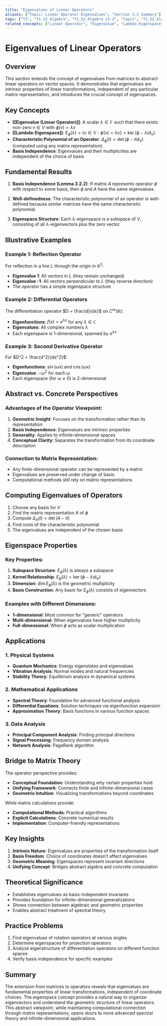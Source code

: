 ```yaml
---
title: "Eigenvalues of Linear Operators"
aliases: ["Topic: Linear Operator Eigenvalues", "Section 3.2 Summary"]
tags: ["Y1", "Y1_S2_Algebra", "Y1_S2_Algebra_ch-3", "topic", "Y1_S2_Algebra_ch-3_sec-3-2", "linear-operator", "eigenvalue", "lambda-eigenspace", "characteristic-polynomial", "basis-independence", "eigenvector", "matrix-representation", "similar-matrices", "kernel", "subspace", "geometric-multiplicity", "diagonalisation", "vector-space", "linear-algebra"]
related_concepts: ["Linear Operator", "Eigenvalue", "Lambda-Eigenspace", "Characteristic Polynomial", "Basis Independence", "Eigenvector", "Matrix Representation", "Similar Matrices", "Kernel", "Subspace", "Geometric Multiplicity", "Diagonalisation", "Vector Space", "Field"]
---
```


# Eigenvalues of Linear Operators

## Overview
This section extends the concept of eigenvalues from matrices to abstract linear operators on vector spaces. It demonstrates that eigenvalues are intrinsic properties of linear transformations, independent of any particular matrix representation, and introduces the crucial concept of eigenspaces.

## Key Concepts
- **[[Eigenvalue (Linear Operator)]]**: A scalar $\lambda \in \mathbb{F}$ such that there exists non-zero $v \in V$ with $\phi(v) = \lambda v$
- **[[Lambda-Eigenspace]]**: $E_\phi(\lambda) = \{v \in V : \phi(v) = \lambda v\} = \ker(\phi - \lambda \text{id}_V)$
- **Characteristic Polynomial of an Operator**: $\Delta_\phi(t) = \det(\phi - t \text{id}_V)$ (computed using any matrix representation)
- **Basis Independence**: Eigenvalues and their multiplicities are independent of the choice of basis

## Fundamental Results
1. **Basis Independence (Lemma 3.2.2)**: If matrix $A$ represents operator $\phi$ with respect to some basis, then $\phi$ and $A$ have the same eigenvalues.

2. **Well-definedness**: The characteristic polynomial of an operator is well-defined because similar matrices have the same characteristic polynomial.

3. **Eigenspace Structure**: Each $\lambda$-eigenspace is a subspace of $V$, consisting of all $\lambda$-eigenvectors plus the zero vector.

## Illustrative Examples
### Example 1: Reflection Operator
For reflection in a line $L$ through the origin in $\mathbb{R}^2$:
- **Eigenvalue 1**: All vectors in $L$ (they remain unchanged)
- **Eigenvalue -1**: All vectors perpendicular to $L$ (they reverse direction)
- The operator has a simple eigenspace structure

### Example 2: Differential Operators
The differentiation operator $D = \frac{d}{dx}$ on $C^{\infty}(\mathbb{R})$:
- **Eigenfunctions**: $f(x) = e^{\lambda x}$ for any $\lambda \in \mathbb{C}$
- **Eigenvalues**: All complex numbers $\lambda$
- Each eigenspace is 1-dimensional, spanned by $e^{\lambda x}$

### Example 3: Second Derivative Operator
For $D^2 = \frac{d^2}{dx^2}$:
- **Eigenfunctions**: $\sin(\omega x)$ and $\cos(\omega x)$
- **Eigenvalue**: $-\omega^2$ for each $\omega$
- Each eigenspace (for $\omega \neq 0$) is 2-dimensional

## Abstract vs. Concrete Perspectives
### Advantages of the Operator Viewpoint:
1. **Geometric Insight**: Focuses on the transformation rather than its representation
2. **Basis Independence**: Eigenvalues are intrinsic properties
3. **Generality**: Applies to infinite-dimensional spaces
4. **Conceptual Clarity**: Separates the transformation from its coordinate description

### Connection to Matrix Representation:
- Any finite-dimensional operator can be represented by a matrix
- Eigenvalues are preserved under change of basis
- Computational methods still rely on matrix representations

## Computing Eigenvalues of Operators
1. Choose any basis for $V$
2. Find the matrix representation $A$ of $\phi$
3. Compute $\Delta_A(t) = \det(A - tI)$
4. Find roots of the characteristic polynomial
5. The eigenvalues are independent of the chosen basis

## Eigenspace Properties
### Key Properties:
1. **Subspace Structure**: $E_\phi(\lambda)$ is always a subspace
2. **Kernel Relationship**: $E_\phi(\lambda) = \ker(\phi - \lambda \text{id}_V)$
3. **Dimension**: $\dim E_\phi(\lambda)$ is the geometric multiplicity
4. **Basis Construction**: Any basis for $E_\phi(\lambda)$ consists of eigenvectors

### Examples with Different Dimensions:
- **1-dimensional**: Most common for "generic" operators
- **Multi-dimensional**: When eigenvalues have higher multiplicity
- **Full-dimensional**: When $\phi$ acts as scalar multiplication

## Applications
### 1. Physical Systems
- **Quantum Mechanics**: Energy eigenstates and eigenvalues
- **Vibration Analysis**: Normal modes and natural frequencies
- **Stability Theory**: Equilibrium analysis in dynamical systems

### 2. Mathematical Applications
- **Spectral Theory**: Foundation for advanced functional analysis
- **Differential Equations**: Solution techniques via eigenfunction expansion
- **Approximation Theory**: Basis functions in various function spaces

### 3. Data Analysis
- **Principal Component Analysis**: Finding principal directions
- **Signal Processing**: Frequency domain analysis
- **Network Analysis**: PageRank algorithm

## Bridge to Matrix Theory
The operator perspective provides:
- **Conceptual Foundation**: Understanding why certain properties hold
- **Unifying Framework**: Connects finite and infinite-dimensional cases
- **Geometric Intuition**: Visualizing transformations beyond coordinates

While matrix calculations provide:
- **Computational Methods**: Practical algorithms
- **Explicit Calculations**: Concrete numerical results
- **Implementation**: Computer-friendly representations

## Key Insights
1. **Intrinsic Nature**: Eigenvalues are properties of the transformation itself
2. **Basis Freedom**: Choice of coordinates doesn't affect eigenvalues
3. **Geometric Meaning**: Eigenspaces represent invariant directions
4. **Unifying Concept**: Bridges abstract algebra and concrete computation

## Theoretical Significance
- Establishes eigenvalues as basis-independent invariants
- Provides foundation for infinite-dimensional generalizations
- Shows connection between algebraic and geometric properties
- Enables abstract treatment of spectral theory

## Practice Problems
1. Find eigenvalues of rotation operators at various angles
2. Determine eigenspaces for projection operators
3. Analyze eigenstructure of differentiation operators on different function spaces
4. Verify basis independence for specific examples

## Summary
The extension from matrices to operators reveals that eigenvalues are fundamental properties of linear transformations, independent of coordinate choices. The eigenspace concept provides a natural way to organize eigenvectors and understand the geometric structure of linear operators. This abstract viewpoint, while maintaining computational connection through matrix representations, opens doors to more advanced spectral theory and infinite-dimensional applications.
